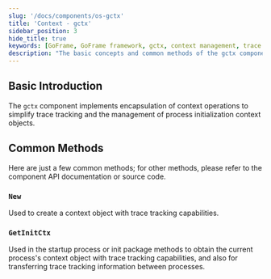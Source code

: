 ```yaml
---
slug: '/docs/components/os-gctx'
title: 'Context - gctx'
sidebar_position: 3
hide_title: true
keywords: [GoFrame, GoFrame framework, gctx, context management, trace tracking, process initialization, context object, component API, New method, GetInitCtx]
description: "The basic concepts and common methods of the gctx component in the GoFrame framework. gctx is used to simplify trace tracking and context object management, facilitating process initialization and context operations. The main content includes how to create and obtain context objects that support trace tracking, as well as its application in processes and init packages. More detailed understanding of the actual application of gctx can be gained with example code and API documentation."
---
```


## Basic Introduction

The `gctx` component implements encapsulation of context operations to simplify trace tracking and the management of process initialization context objects.

## Common Methods

Here are just a few common methods; for other methods, please refer to the component API documentation or source code.

### `New`

Used to create a context object with trace tracking capabilities.

### `GetInitCtx`

Used in the startup process or init package methods to obtain the current process's context object with trace tracking capabilities, and also for transferring trace tracking information between processes.